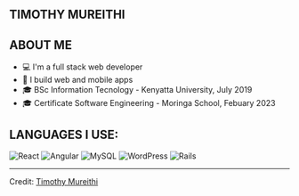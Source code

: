 ## TIMOTHY MUREITHI

## ABOUT ME

* 💻 I'm a full stack web developer
* 📱 I build web and mobile apps 
* 🎓 BSc Information Tecnology - Kenyatta University, July 2019
* 🎓 Certificate Software Engineering - Moringa School, Febuary 2023

## LANGUAGES I USE:
 
![React](https://img.shields.io/badge/react-%2320232a.svg?style=for-the-badge&logo=react&logoColor=%2361DAFB)
![Angular](https://img.shields.io/badge/angular-%2320232a.svg?style=for-the-badge&logo=angular&logoColor=%2361DAFB)
![MySQL](https://img.shields.io/badge/mysql-%2300f.svg?style=for-the-badge&logo=mysql&logoColor=white)
![WordPress](https://img.shields.io/badge/wordpress-%2300f.svg?style=for-the-badge&logo=wordpress&logoColor=white)
![Rails](https://img.shields.io/badge/rails-%23CC0000.svg?style=for-the-badge&logo=ruby-on-rails&logoColor=white)



----
Credit: [Timothy Mureithi](https://medium.com/@njomodevs)

